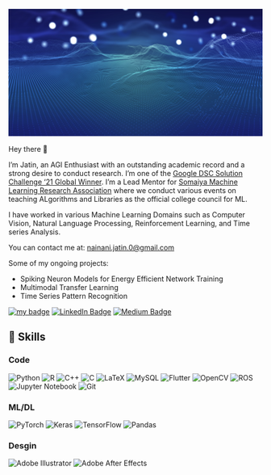 ![Jatin's GitHub Banner](https://github.com/NainaniJatinZ/NainaniJatinZ/blob/main/assets/jatinGitBanner.png)


Hey there 👋

I’m Jatin, an AGI Enthusiast with an outstanding academic record and a strong desire to conduct research. I’m one of the [Google DSC Solution Challenge ‘21 Global Winner](https://youtu.be/mmprcC3SH_A). I’m a Lead Mentor for [Somaiya Machine Learning Research Association](https://smlra-kjsce.github.io/) where we conduct various events on teaching ALgorithms and Libraries as the official college council for ML.

I have worked in various Machine Learning Domains such as Computer Vision, Natural Language Processing, Reinforcement Learning, and Time series Analysis.

You can contact me at: nainani.jatin.0@gmail.com

Some of my ongoing projects:

- Spiking Neuron Models for Energy Efficient Network Training
- Multimodal Transfer Learning
- Time Series Pattern Recognition

<!-- I'm Jatin, an AGI Enthusiast with an excellent academic background and a strong inclination towards research. I'm a Lead Mentor for [Somaiya Machine Learning Research Association](https://smlra-kjsce.github.io/). I have worked in various Machine Learning Domains such as Computer Vision and Natural Language Processing. I'm also one of the [Google DSC Solution Challenge ‘21 Global Winner.](https://github.com/NainaniJatinZ/DSC-Eye-of-God)  -->

<!-- ![Visitors](https://api.visitorbadge.io/api/visitors?path=https%3A%2F%2Fgithub.com%2FNainaniJatinZ&countColor=%23263759) -->
<!-- ![Visits Badge](https://badges.pufler.dev/visits/NainaniJatinZ/NainaniJatinZ) -->
[![my badge](https://badgen.net/badge/Website/Online/green?icon=github)](https://nainanijatinz.github.io/)
[![LinkedIn Badge](https://img.shields.io/badge/LinkedIn-Profile-informational?style=flat&logo=linkedin&logoColor=white&color=0D76A8)](https://www.linkedin.com/in/jatin-nainani-a6b2331b3/)
[![Medium Badge](https://img.shields.io/badge/Medium-12100E?style=for-the-badge&logo=medium&logoColor=white)](https://zephyrwad.medium.com/28abfc5aafbe)

## 💼 Skills

### Code
![Python](https://img.shields.io/badge/python-3670A0?style=for-the-badge&logo=python&logoColor=ffdd54)
![R](https://img.shields.io/badge/r-%23276DC3.svg?style=for-the-badge&logo=r&logoColor=white)
![C++](https://img.shields.io/badge/c++-%2300599C.svg?style=for-the-badge&logo=c%2B%2B&logoColor=white)
![C](https://img.shields.io/badge/c-%2300599C.svg?style=for-the-badge&logo=c&logoColor=white)
![LaTeX](https://img.shields.io/badge/latex-%23008080.svg?style=for-the-badge&logo=latex&logoColor=white)
![MySQL](https://img.shields.io/badge/mysql-%2300f.svg?style=for-the-badge&logo=mysql&logoColor=white)
![Flutter](https://img.shields.io/badge/Flutter-%2302569B.svg?style=for-the-badge&logo=Flutter&logoColor=white)
![OpenCV](https://img.shields.io/badge/opencv-%23white.svg?style=for-the-badge&logo=opencv&logoColor=white)
![ROS](https://img.shields.io/badge/ros-%230A0FF9.svg?style=for-the-badge&logo=ros&logoColor=white)
![Jupyter Notebook](https://img.shields.io/badge/jupyter-%23FA0F00.svg?style=for-the-badge&logo=jupyter&logoColor=white)
![Git](https://img.shields.io/badge/git-%23F05033.svg?style=for-the-badge&logo=git&logoColor=white)

### ML/DL
![PyTorch](https://img.shields.io/badge/PyTorch-%23EE4C2C.svg?style=for-the-badge&logo=PyTorch&logoColor=white)
![Keras](https://img.shields.io/badge/Keras-%23D00000.svg?style=for-the-badge&logo=Keras&logoColor=white)
![TensorFlow](https://img.shields.io/badge/TensorFlow-%23FF6F00.svg?style=for-the-badge&logo=TensorFlow&logoColor=white)
![Pandas](https://img.shields.io/badge/pandas-%23150458.svg?style=for-the-badge&logo=pandas&logoColor=white)

### Desgin 

![Adobe Illustrator](https://img.shields.io/badge/adobeillustrator-%23FF9A00.svg?style=for-the-badge&logo=adobeillustrator&logoColor=white)
![Adobe After Effects](https://img.shields.io/badge/Adobe%20After%20Effects-9999FF.svg?style=for-the-badge&logo=Adobe%20After%20Effects&logoColor=white)




